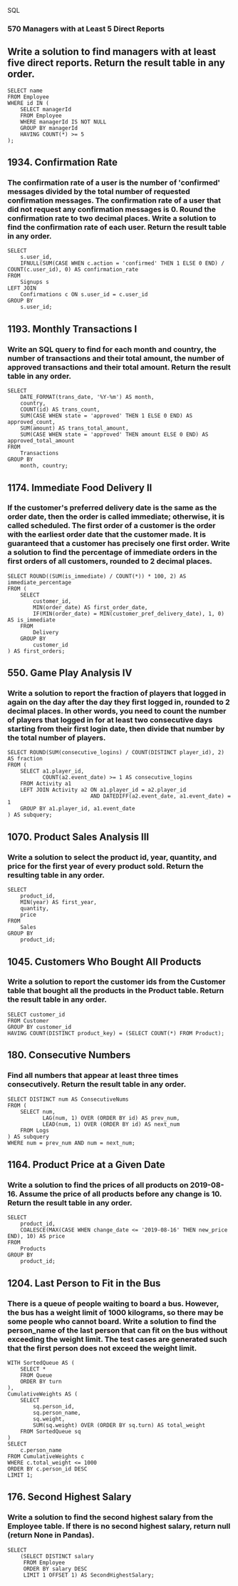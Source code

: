 SQL
### 570 Managers with at Least 5 Direct Reports
## Write a solution to find managers with at least five direct reports. Return the result table in any order. 
```
SELECT name
FROM Employee
WHERE id IN (
    SELECT managerId
    FROM Employee
    WHERE managerId IS NOT NULL
    GROUP BY managerId
    HAVING COUNT(*) >= 5
);
```
## 1934. Confirmation Rate
### The confirmation rate of a user is the number of 'confirmed' messages divided by the total number of requested confirmation messages. The confirmation rate of a user that did not request any confirmation messages is 0. Round the confirmation rate to two decimal places. Write a solution to find the confirmation rate of each user. Return the result table in any order.
```
SELECT 
    s.user_id,
    IFNULL(SUM(CASE WHEN c.action = 'confirmed' THEN 1 ELSE 0 END) / COUNT(c.user_id), 0) AS confirmation_rate
FROM 
    Signups s
LEFT JOIN 
    Confirmations c ON s.user_id = c.user_id
GROUP BY 
    s.user_id;
```
## 1193. Monthly Transactions I
### Write an SQL query to find for each month and country, the number of transactions and their total amount, the number of approved transactions and their total amount. Return the result table in any order.
```
SELECT 
    DATE_FORMAT(trans_date, '%Y-%m') AS month,
    country,
    COUNT(id) AS trans_count,
    SUM(CASE WHEN state = 'approved' THEN 1 ELSE 0 END) AS approved_count,
    SUM(amount) AS trans_total_amount,
    SUM(CASE WHEN state = 'approved' THEN amount ELSE 0 END) AS approved_total_amount
FROM 
    Transactions
GROUP BY 
    month, country;
```
## 1174. Immediate Food Delivery II
### If the customer's preferred delivery date is the same as the order date, then the order is called immediate; otherwise, it is called scheduled. The first order of a customer is the order with the earliest order date that the customer made. It is guaranteed that a customer has precisely one first order. Write a solution to find the percentage of immediate orders in the first orders of all customers, rounded to 2 decimal places.
```
SELECT ROUND((SUM(is_immediate) / COUNT(*)) * 100, 2) AS immediate_percentage
FROM (
    SELECT 
        customer_id,
        MIN(order_date) AS first_order_date,
        IF(MIN(order_date) = MIN(customer_pref_delivery_date), 1, 0) AS is_immediate
    FROM 
        Delivery
    GROUP BY 
        customer_id
) AS first_orders;
```
## 550. Game Play Analysis IV
### Write a solution to report the fraction of players that logged in again on the day after the day they first logged in, rounded to 2 decimal places. In other words, you need to count the number of players that logged in for at least two consecutive days starting from their first login date, then divide that number by the total number of players.
```
SELECT ROUND(SUM(consecutive_logins) / COUNT(DISTINCT player_id), 2) AS fraction
FROM (
    SELECT a1.player_id, 
           COUNT(a2.event_date) >= 1 AS consecutive_logins
    FROM Activity a1
    LEFT JOIN Activity a2 ON a1.player_id = a2.player_id 
                          AND DATEDIFF(a2.event_date, a1.event_date) = 1
    GROUP BY a1.player_id, a1.event_date
) AS subquery;
```
## 1070. Product Sales Analysis III
### Write a solution to select the product id, year, quantity, and price for the first year of every product sold. Return the resulting table in any order.
```
SELECT 
    product_id,
    MIN(year) AS first_year,
    quantity,
    price
FROM 
    Sales
GROUP BY 
    product_id;
```
## 1045. Customers Who Bought All Products
### Write a solution to report the customer ids from the Customer table that bought all the products in the Product table. Return the result table in any order.
```
SELECT customer_id
FROM Customer
GROUP BY customer_id
HAVING COUNT(DISTINCT product_key) = (SELECT COUNT(*) FROM Product);
```
## 180. Consecutive Numbers
### Find all numbers that appear at least three times consecutively. Return the result table in any order.
```
SELECT DISTINCT num AS ConsecutiveNums
FROM (
    SELECT num, 
           LAG(num, 1) OVER (ORDER BY id) AS prev_num,
           LEAD(num, 1) OVER (ORDER BY id) AS next_num
    FROM Logs
) AS subquery
WHERE num = prev_num AND num = next_num;
```
## 1164. Product Price at a Given Date
### Write a solution to find the prices of all products on 2019-08-16. Assume the price of all products before any change is 10. Return the result table in any order.
```
SELECT 
    product_id,
    COALESCE(MAX(CASE WHEN change_date <= '2019-08-16' THEN new_price END), 10) AS price
FROM 
    Products
GROUP BY 
    product_id;
```
## 1204. Last Person to Fit in the Bus
### There is a queue of people waiting to board a bus. However, the bus has a weight limit of 1000 kilograms, so there may be some people who cannot board. Write a solution to find the person_name of the last person that can fit on the bus without exceeding the weight limit. The test cases are generated such that the first person does not exceed the weight limit.
```
WITH SortedQueue AS (
    SELECT *
    FROM Queue
    ORDER BY turn
),
CumulativeWeights AS (
    SELECT 
        sq.person_id,
        sq.person_name,
        sq.weight,
        SUM(sq.weight) OVER (ORDER BY sq.turn) AS total_weight
    FROM SortedQueue sq
)
SELECT 
    c.person_name
FROM CumulativeWeights c
WHERE c.total_weight <= 1000
ORDER BY c.person_id DESC
LIMIT 1;
```
## 176. Second Highest Salary
### Write a solution to find the second highest salary from the Employee table. If there is no second highest salary, return null (return None in Pandas).
```
SELECT 
    (SELECT DISTINCT salary
     FROM Employee
     ORDER BY salary DESC
     LIMIT 1 OFFSET 1) AS SecondHighestSalary;
```
